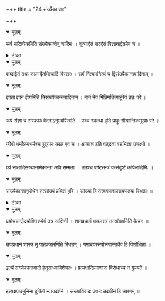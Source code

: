 +++
title = "24 संख्यैकान्ताः"

+++


<details open><summary>मूलम्</summary>

सर्वं सदित्येकमिति संख्यैकान्तेषु चादिमः । शून्याद्वैतं सदद्वैतं विज्ञानाद्वैतमेव च ॥
</details>



<details><summary>टीका</summary>

न्या. सू.[4-1-41]
</details>



<details open><summary>मूलम्</summary>

शब्दाद्वैतं तथा कालाद्वैतमित्यादि विस्तरः । सर्वं नित्यमनित्यं च द्विसंख्यैकान्तवादिनाम् ॥
</details>



<details open><summary>मूलम्</summary>

ज्ञाता ज्ञानं ज्ञेयमिति त्रिसंख्यैकान्तवादिनाम् । मानं मेयं मितिर्मातेत्याहुरेवं ततः परे ॥
</details>



<details open><summary>मूलम्</summary>

रूपं संज्ञा च संस्कारः वेदनाऽनुभवस्त्विति । पञ्च स्कन्धा इति प्राहुः सौत्रान्तिकमुखाः परे ॥
</details>



<details open><summary>मूलम्</summary>

जीवो धर्मोऽप्यधर्मश्च पुद्गलः काल एव च । आकाश इति षड्द्रव्यं षडभिज्ञाः प्रचक्षते ॥
</details>



<details open><summary>मूलम्</summary>

एवं सप्तादिसंख्यानामेकान्ता अपि सम्मताः । ततश्च षष्टितन्त्रं यत्संदृष्टं कपिलादिभिः ॥
</details>



<details open><summary>मूलम्</summary>

संख्यैकान्तानुरोधेन तत्सांख्यं प्रथितं भुवि । सांख्या हि तत्त्वगणनापरायणतया स्थिताः ॥
</details>



<details><summary>टीका</summary>

प्र. चं.[6-12]
</details>



<details open><summary>मूलम्</summary>

प्रबोधचन्द्रोदयोक्तिरप्येवं तत्र साक्षिणी । ज्ञानप्रधानं यच्छास्त्रं तत्सांख्यमिति केचन ॥
</details>



<details open><summary>मूलम्</summary>

तपःप्रधानं शास्त्रं तु पातञ्जलमिति स्थितम् । यमादयस्तपोरूपास्तत्रैव हि विशोधिताः ॥
</details>



<details open><summary>मूलम्</summary>

इत्थं संख्यैकान्तवादो हेतुसाध्याविशेषतः । प्रत्यक्षादिप्रमाणानां विरोधाच्च न युज्यते ॥
</details>



<details open><summary>मूलम्</summary>

इत्यक्षपादमुनिना दूषितो न्यायदर्शने । संख्याविवादः प्रथमः तदधीनं हि लक्षणम् ॥
</details>

